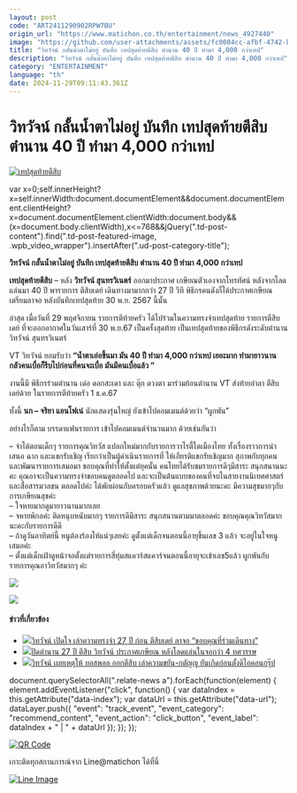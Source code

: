 ```yaml
---
layout: post
code: "ART2411290902RPW7BU"
origin_url: "https://www.matichon.co.th/entertainment/news_4927440"
image: "https://github.com/user-attachments/assets/fc0084cc-afbf-4742-b85d-3284dbfcaf0f"
title: "วิทวัจน์ กลั้นน้ำตาไม่อยู่ บันทึก เทปสุดท้ายตีสิบ ตำนาน 40 ปี ทำมา 4,000 กว่าเทป"
description: "วิทวัจน์ กลั้นน้ำตาไม่อยู่ บันทึก เทปสุดท้ายตีสิบ ตำนาน 40 ปี ทำมา 4,000 กว่าเทป"
category: "ENTERTAINMENT"
language: "th"
date: 2024-11-29T09:11:43.361Z
---
```


# วิทวัจน์ กลั้นน้ำตาไม่อยู่ บันทึก เทปสุดท้ายตีสิบ ตำนาน 40 ปี ทำมา 4,000 กว่าเทป

[![เทปสุดท้ายตีสิบ](https://www.matichon.co.th/wp-content/uploads/2024/11/เทปสุดท้ายตีสิบ_2.jpg "เทปสุดท้ายตีสิบ")](https://www.matichon.co.th/wp-content/uploads/2024/11/เทปสุดท้ายตีสิบ_2.jpg)

var x=0;self.innerHeight?x=self.innerWidth:document.documentElement&&document.documentElement.clientHeight?x=document.documentElement.clientWidth:document.body&&(x=document.body.clientWidth),x<=768&&jQuery(".td-post-content").find(".td-post-featured-image, .wpb\_video\_wrapper").insertAfter(".ud-post-category-title");

**วิทวัจน์ กลั้นน้ำตาไม่อยู่ บันทึก เทปสุดท้ายตีสิบ ตำนาน 40 ปี ทำมา 4,000 กว่าเทป**

**เทปสุดท้ายตีสิบ** – หลัง **วิทวัจน์ สุนทรวิเนตร์** ออกมาประกาศ เกษียณตัวเองจากโทรทัศน์ หลังจากโลดแล่นมา 40 ปี พารายการ ตีสิบเดย์ เดินทางมามากกว่า 27 ปี วีที พิธีกรคนดังก็ได้ประกาศเกษียณ เตรียมลาจอ หลังบันทึกเทปสุดท้าย 30 พ.ย. 2567 นี้นั้น

ล่าสุด เมื่อวันที่ 29 พฤศจิกายน รายการตีท้ายครัว ได้ไปร่วมในความทรงจำเทปสุดท้าย รายการตีสิบเดย์ ที่จะออกอากาศในวันเสาร์ที่ 30 พ.ย.67 เป็นครั้งสุดท้าย เป็นเทปสุดท้ายของพิธีกรดังระดับตำนาน วิทวัจน์ สุนทรวิเนตร์

VT วิทวัจน์ ยอมรับว่า **“น้ำตาเอ่อขึ้นมา มัน 40 ปี ทำมา 4,000 กว่าเทป เยอะมาก ทำมายาวนาน กลัวคนเบื่อก็รีบไปก่อนที่คนจะเบื่อ มันมีคนเบื่อแล้ว ”**

งานนี้มี พิธีกรร่วมตำนาน เด๋อ ดอกสะเดา และ ตุ๊ก ดวงตา มาร่วมย้อนตำนาน VT ส่งท้ายอำลา ตีสิบเดย์ด้วย ในรายการตีท้ายครัว 1 ธ.ค.67

ทั้งนี้ **นก – จริยา แอนโฟเน่** นักแสดงรุ่นใหญ่ ยังเข้าไปคอมเมนต์ด้วยว่า “ผูกพัน”

อย่างไรก็ตาม บรรดาแฟนรายการ เข้าไปคอมเมนต์จำนวนมาก ด้วยเช่นกันว่า

– จำได้ตอนเด็กๆ รายการคุณวิทวัส แปลกใหม่มากกับรายการวาไรตี้ใตเมืองไทย ทั้งเรื่องราวการนำเสนอ ฉาก และแขกรับเชิญ เรียกว่าเป็นผู้ดำเนินรายการที่ ให้เกียรติแขกรัยเชิญมาก สุภาพกับทุกคน และพัฒนารายการเสมอมา ขอบคุณที่ทำให้ตั้งแต่ยุคนั้น คนไทยได้รับชมรายการดีๆมีสาระ สนุกสนานนะคะ คุณอาจะเป็นความทรงจำขอบคนดูตลอดไป และจะเป็นต้นแบบของคนที่จบในสายงานนิเทศศาสตร์และสื่อสารมวลชน ตลอดไปค่ะ ได้พักผ่อนกับครอบครัวแล้ว ดูแลสุขภาพด้วยนะคะ มีความสุขมากๆกับการเกษียณสุขค่ะ  
– ใจหายมากดูมายาวนานมากเลย  
– จหายพิกลค่ะ ติดหนุบหนับมากๆ รายการดีมีสาระ สนุกสนานตามมาตลอดค่ะ ขอบคุณคุณวิทวัสมากนะคะกับรายการดีดี  
– ถ้าดูวันอาทิตย์นี้ หนูต้องร้องไห้แน่ๆเลยค่ะ ดูตั้งแต่เด็กจนตอนนี้อายุขึ้นเลข 3 แล้ว จะอยู่ในใจหนูเสมอค่ะ  
– ตั้งแต่เด็กเฝ้าดูหน้าจอตั้งแต่รายการสี่ทุ่มสแควร์สแควร์จนตอนนี้อายุจะเข้าเลข5แล้ว ผูกพันกับรายการคุณอาวิทวัสมากๆ ค่ะ

![](https://www.matichon.co.th/wp-content/uploads/2024/11/1732870119718-horzเบลอ.jpg)

![](https://www.matichon.co.th/wp-content/uploads/2024/11/1732870097415-horzเบลอ.jpg)

#### ข่าวที่เกี่ยวข้อง

*   [![](https://www.matichon.co.th/wp-content/uploads/2024/11/727452452.jpg)วิทวัจน์ เปิดใจ เล่าความทรงจำ 27 ปี ก่อน ตีสิบเดย์ ลาจอ “ขอบคุณที่ร่วมเดินทาง”](https://www.matichon.co.th/entertainment/news_4915965)
*   [![](https://www.matichon.co.th/wp-content/uploads/2024/10/ตีสิบ154.jpg)ปิดตำนาน 27 ปี ตีสิบ วิทวัจน์ ประกาศเกษียณ หลังโลดแล่นในจอกว่า 4 ทศวรรษ](https://www.matichon.co.th/entertainment/news_4874578)
*   [![](https://www.matichon.co.th/wp-content/uploads/2024/10/c0fbwv8vo.jpg)วิทวัจน์ เผยเหตุให้ บอสพอล ออกตีสิบ เล่าความขยัน-กตัญญู ยันเกิดก่อนตั้งดิไอคอนกรุ๊ป](https://www.matichon.co.th/entertainment/news_4865213)

document.querySelectorAll(".relate-news a").forEach(function(element) { element.addEventListener("click", function() { var dataIndex = this.getAttribute("data-index"); var dataUrl = this.getAttribute("data-url"); dataLayer.push({ "event": "track\_event", "event\_category": "recommend\_content", "event\_action": "click\_button", "event\_label": dataIndex + " | " + dataUrl }); }); });

[![QR Code](https://www.matichon.co.th/wp-content/uploads/2023/07/wob1371z.jpg)](https://lin.ee/ht0nDxX)

เกาะติดทุกสถานการณ์จาก Line@matichon ได้ที่นี่

[![Line Image](https://www.matichon.co.th/wp-content/uploads/2023/07/th.png)](https://lin.ee/ht0nDxX)